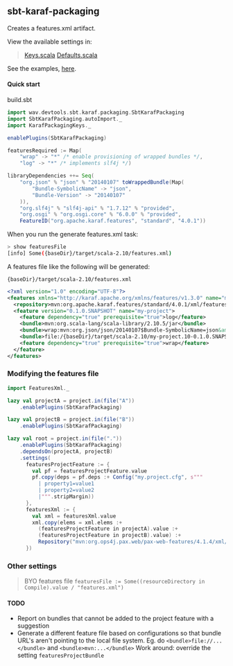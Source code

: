 ## sbt-karaf-packaging

Creates a features.xml artifact.

View the available settings in:
  >[Keys.scala](sbt-karaf-packaging/src/main/scala/wav/devtools/sbt/karaf/packaging/Keys.scala)
  >[Defaults.scala](sbt-karaf-packaging/src/main/scala/wav/devtools/sbt/karaf/packaging/Defaults.scala)

See the examples, [here](sbt-karaf-packaging/src/sbt-test).

#### Quick start

build.sbt
```scala
import wav.devtools.sbt.karaf.packaging.SbtKarafPackaging
import SbtKarafPackaging.autoImport._
import KarafPackagingKeys._

enablePlugins(SbtKarafPackaging)

featuresRequired := Map(
	"wrap" -> "*" /* enable provisioning of wrapped bundles */, 
	"log" -> "*" /* implements slf4j */)

libraryDependencies ++= Seq(
	"org.json" % "json" % "20140107" toWrappedBundle(Map(
		"Bundle-SymbolicName" -> "json",
		"Bundle-Version" -> "20140107"
	)),
	"org.slf4j" % "slf4j-api" % "1.7.12" % "provided",
	"org.osgi" % "org.osgi.core" % "6.0.0" % "provided",
	FeatureID("org.apache.karaf.features", "standard", "4.0.1"))
```

When you run the generate features.xml task:

```bash
> show featuresFile
[info] Some({baseDir}/target/scala-2.10/features.xml)
```

A features file like the following will be generated:

`{baseDir}/target/scala-2.10/features.xml`

```xml
<?xml version="1.0" encoding="UTF-8"?>
<features xmlns="http://karaf.apache.org/xmlns/features/v1.3.0" name="my-project">
  <repository>mvn:org.apache.karaf.features/standard/4.0.1/xml/features</repository>
  <feature version="0.1.0.SNAPSHOT" name="my-project">
    <feature dependency="true" prerequisite="true">log</feature>
    <bundle>mvn:org.scala-lang/scala-library/2.10.5/jar</bundle>
    <bundle>wrap:mvn:org.json/json/20140107$Bundle-SymbolicName=json&amp;Bundle-Version=20140107</bundle>
    <bundle>file:/{baseDir}/target/scala-2.10/my-project.10-0.1.0.SNAPSHOT.jar</bundle>
    <feature dependency="true" prerequisite="true">wrap</feature>
  </feature>
</features>
```

### Modifying the features file

```scala
import FeaturesXml._

lazy val projectA = project.in(file("A"))
    .enablePlugins(SbtKarafPackaging)

lazy val projectB = project.in(file("B"))
    .enablePlugins(SbtKarafPackaging)

lazy val root = project.in(file("."))
    .enablePlugins(SbtKarafPackaging)
    .dependsOn(projectA, projectB)
    .settings(
      featuresProjectFeature := {
        val pf = featuresProjectFeature.value
        pf.copy(deps = pf.deps :+ Config("my.project.cfg", s"""
          | property1=value1
          | property2=value2
          |""".stripMargin))
      },
      featuresXml := {
        val xml = featuresXml.value
        xml.copy(elems = xml.elems :+
          (featuresProjectFeature in projectA).value :+
          (featuresProjectFeature in projectB).value) :+
          Repository("mvn:org.ops4j.pax.web/pax-web-features/4.1.4/xml/features")
      })
```

### Other settings

> BYO features file
> `featuresFile := Some((resourceDirectory in Compile).value / "features.xml")`

#### TODO

- Report on bundles that cannot be added to the project feature with a suggestion
- Generate a different feature file based on configurations so that bundle URL's aren't pointing to the local file system.
        Eg. do `<bundle>file://...</bundle>` and `<bundle>mvn:...</bundle>`
        Work around: override the setting `featuresProjectBundle`
